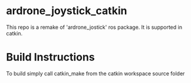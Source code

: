 # ardrone_joystick_catkin

This repo is a remake of 'ardrone_jostick' ros package. It is supported in catkin.

# Build Instructions

To build simply call catkin_make from the catkin workspace source folder
